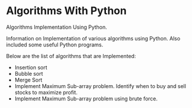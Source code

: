 # Algorithms With Python

Algorithms Implementation Using Python.

Information on Implementation of various algorithms using Python. Also included some useful Python programs.

Below are the list of algorithms that are Implemented:

* Insertion sort
* Bubble sort
* Merge Sort
* Implement Maximum Sub-array problem. Identify when to buy and sell stocks to maximize profit.
* Implement Maximum Sub-array problem using brute force.

